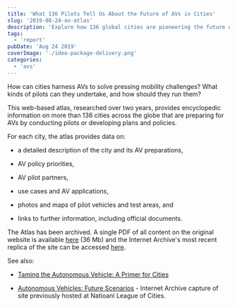 ```yaml
---
title: 'What 136 Pilots Tell Us About the Future of AVs in Cities'
slug: '2019-08-24-av-atlas'
description: 'Explore how 136 global cities are pioneering the future of autonomous vehicles (AVs) to tackle urban mobility challenges. This blog post delves into a comprehensive atlas, providing detailed insights into AV policies, pilot projects, and strategic applications. Discover how cities are preparing for an autonomous future, complete with data, maps, and resources to guide urban planners and policymakers in harnessing AV technology effectively.'
tags:
  - 'report'
pubDate: 'Aug 24 2019'
coverImage: './ideo-package-delivery.png'
categories:
  - 'avs'
---
```



How can cities harness AVs to solve pressing mobility challenges? What kinds of pilots can they undertake, and how should they run them?

This web-based atlas, researched over two years, provides encyclopedic information on more than 136 cities across the globe that are preparing for  
AVs by conducting pilots or developing plans and policies.

For each city, the atlas provides data on:

- a detailed description of the city and its AV preparations,

- AV policy priorities,

- AV pilot partners,

- use cases and AV applications,

- photos and maps of pilot vehicles and test areas, and

- links to further information, including official documents.

The Atlas has been archived. A single PDF of all content on the original website is available [here](/pdf/Global-Atlas-of-AVs-in-Cities-Small.pdf) (36 Mb) and the Internet Archive's most recent replica of the site can be accessed [here](https://web.archive.org/web/20220207170230/https://avsincities.bloomberg.org/).

See also:

- [Taming the Autonomous Vehicle: A Primer for Cities](https://www.bbhub.io/dotorg/sites/2/2017/05/TamingtheAutonomousVehicleSpreadsPDF.pdf)

- [Autonomous Vehicles: Future Scenarios](https://web.archive.org/web/20250312015741/https://avfutures.nlc.org/#expand) - Internet Archive capture of site previously hosted at Natioanl League of Cities.
